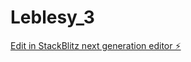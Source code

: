 # Leblesy_3

[Edit in StackBlitz next generation editor ⚡️](https://stackblitz.com/~/github.com/Mathin26/Leblesy_3)
